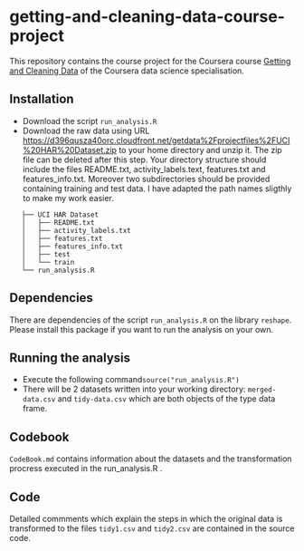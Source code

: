 getting-and-cleaning-data-course-project
========================================

This repository contains the course project for the Coursera course [Getting and Cleaning Data](https://www.coursera.org/course/getdata) of the Coursera data science specialisation.

## Installation

* Download the script `run_analysis.R` 
* Download the raw data using URL https://d396qusza40orc.cloudfront.net/getdata%2Fprojectfiles%2FUCI%20HAR%20Dataset.zip to your home directory and unzip it. The zip file can be deleted after this step.
  Your directory structure should include the files README.txt, activity_labels.text, features.txt and features_info.txt. Moreover two subdirectories should be provided containing training and test data. I have adapted the path names sligthly to make my work easier. 
 
 
 
 
 
 ```
    ├── UCI HAR Dataset
    │   ├── README.txt
    │   ├── activity_labels.txt
    │   ├── features.txt
    │   ├── features_info.txt
    │   ├── test
    │   └── train
    └── run_analysis.R
```

## Dependencies
There are dependencies of the script `run_analysis.R` on the library `reshape`. Please install this package if you want to run the analysis on your own.
    
## Running the analysis     
  
* Execute the following command`source("run_analysis.R")`
* There will be 2 datasets written into your working directory: `merged-data.csv` and `tidy-data.csv` which are both objects of the type data frame.

## Codebook
`CodeBook.md` contains information about the datasets and the transformation procress executed in the run_analysis.R .     

## Code 
Detailed commments which explain the steps in which the original data is transformed to the files `tidy1.csv` and `tidy2.csv` are contained in the source code. 

